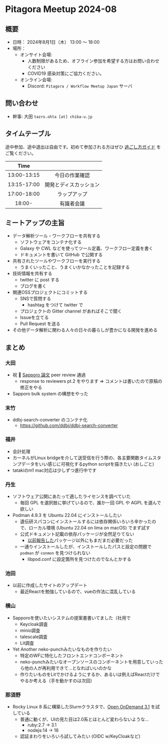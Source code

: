 # Pitagora Meetup 2024-08

## 概要

- 日時： 2024年8月1日（木） 13:00 〜 18:00
- 場所：
  - オンサイト会場:
    - 人数制限があるため、オフライン参加を希望する方はお問い合わせください
    - COVID19 感染対策にご協力ください。
  - オンライン会場:
    - Discord: `Pitagora / Workflow Meetup Japan` サーバ

## 問い合わせ

- 幹事: 大田 `tazro.ohta [at] chiba-u.jp`

## タイムテーブル

途中参加、途中退出は自由です。初めて参加される方はぜひ [過ごし方ガイド](/events/meetup/whatis) をご覧ください。

|    Time     |                        |
| :---------: | :--------------------: |
| 13:00-13:15 |     今日の作業確認     |
| 13:15-17:00 | 開発とディスカッション |
| 17:00-18:00 |      ラップアップ      |
|   18:00-    |       有識者会議       |

## ミートアップの主旨

-   データ解析ツール・ワークフローを共有する
    -   ソフトウェアをコンテナ化する
    -   Galaxy や CWL などを使ってツール定義、ワークフロー定義を書く
    -   ドキュメントを書いて GitHub で公開する
-   共有されたツールやワークフローを実行する
    -   うまくいったこと、うまくいかなかったことを記録する
-   技術情報を共有する
    -   twitter に post する
    -   ブログを書く
-   関連OSSプロジェクトにコミットする
    -   SNSで質問する
        -   hashtag をつけて twitter で
    -   プロジェクトの Gitter channel があればそこで聞く
    -   Issueを立てる
    -   Pull Request を送る
-   その他データ解析に関わる人々の日々の暮らしが豊かになる開発を進める

## まとめ

### 大田

- 祝 :tada: [Sapporo 論文](https://f1000research.com/articles/11-889) peer review 通過
    - response to reviewers pt.2 をやります => コメントは書いたので原稿の修正をやる
- Sapporo bulk system の構想をやった

### 末竹

- ddbj-search-converter のコンテナ化
    - https://github.com/ddbj/ddbj-search-converter

### 福井

- 会計処理
- カーネルがLinux bridgeを介して送受信を行う際の、各主要関数タイムスタンプデータをいい感じに可視化するpython scriptを描きたい (おしごと)
- tatakiのm1 mac対応は少しずつ進行中です


### 丹生
- ソフトウェア公開にあたって適したライセンスを調べていた
    - 毎回 GPL を選択肢に挙げているので、誰か一回 GPL や AGPL を選んで欲しい
- Podman 4.9.3 を Ubuntu 22.04 にインストールしたい
    - 遺伝研スパコンにインストールするには依存関係いろいろ辛かったので、ローカル環境 (Ubuntu 22.04 on lima on macOS) でまず試す
    - 公式ドキュメント記載の依存パッケージが全然足りてない
        - [以前報告した](https://github.com/containers/podman.io/pull/312)パッケージ以外にもまだまだ必要だった
    - 一通りインストールしたが、インストールしたパスと設定の問題で `podman` が `conmon` を見つけられない
        - libpod.conf に設定箇所を見つけたのでなんとかする

### 池田
- 以前に作成したサイトのアップデート
    - 最近Reactを勉強しているので、vueの作法に混乱している

### 横山

- Sapporoを使いたいシステムの提案書書いてました（社用で
    - Keycloak調査
    - minio調査
    - talescale調査
    - Lit調査
- Yet Another neko-punchみたいなものを作りたい
    - 特定のWFに特化したフロントエンドコンポーネント
    - neko-punchみたいなオープンソースのコンポーネントを用意していったら他の人が再利用できて...となればいいのかな
    - 作りたいものをLitでかけるようにするか、あるいは例えばReactだけでやるか考える（手を動かすのは次回）


### 那須野

- Rocky Linux 8 系に構築したSlurmクラスタで、[Open OnDemand 3.1](https://osc.github.io/ood-documentation/) を試している
    - 普通に動くが、UIの見た目は2.0系とほとんど変わらないような…
        - ruby:2.7 → 3.1
        - nodejs:14 → 18
    - 認証まわりをいろいろ試してみたい (OIDC w/KeyCloakなど)
